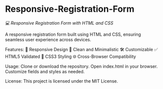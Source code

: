 # Responsive-Registration-Form

*💻 Responsive Registration Form with HTML and CSS*

A responsive registration form built using HTML and CSS, ensuring seamless user experience across devices.

Features:
📱 Responsive Design
🎨 Clean and Minimalistic
🛠️ Customizable
✅ HTML5 Validated
🎨 CSS3 Styling
🌐 Cross-Browser Compatibility

Usage:
Clone or download the repository.
Open index.html in your browser.
Customize fields and styles as needed.

License:
This project is licensed under the MIT License.
